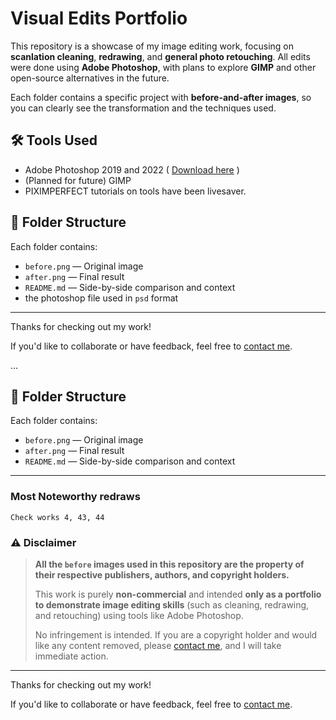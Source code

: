 # Visual Edits Portfolio

This repository is a showcase of my image editing work, focusing on **scanlation cleaning**, **redrawing**, and **general photo retouching**. All edits were done using **Adobe Photoshop**, with plans to explore **GIMP** and other open-source alternatives in the future.

Each folder contains a specific project with **before-and-after images**, so you can clearly see the transformation and the techniques used.

## 🛠 Tools Used
- Adobe Photoshop 2019 and 2022 ( [Download here](https://docs.google.com/document/d/17PheyyF9dm7YYjaTZ9JAAY3hhdeIQ7sJ4sylTG9_6xI/edit?tab=t.0) )
- (Planned for future) GIMP
- PIXIMPERFECT tutorials on tools have been livesaver.


## 📂 Folder Structure
Each folder contains:
- `before.png` — Original image
- `after.png` — Final result
- `README.md` — Side-by-side comparison and context
- the photoshop file used in `psd` format

---

Thanks for checking out my work! 

If you'd like to collaborate or have feedback, feel free to [contact me](https://x.com/_JoydeepMallick).

...

## 📂 Folder Structure
Each folder contains:
- `before.png` — Original image
- `after.png` — Final result
- `README.md` — Side-by-side comparison and context

---

### Most Noteworthy redraws

    Check works 4, 43, 44

### ⚠️ Disclaimer

> **All the `before` images used in this repository are the property of their respective publishers, authors, and copyright holders.**  
>  
> This work is purely **non-commercial** and intended **only as a portfolio to demonstrate image editing skills** (such as cleaning, redrawing, and retouching) using tools like Adobe Photoshop.  
>  
> No infringement is intended. If you are a copyright holder and would like any content removed, please [contact me](https://x.com/_JoydeepMallick), and I will take immediate action.

---

Thanks for checking out my work! 

If you'd like to collaborate or have feedback, feel free to [contact me](https://x.com/_JoydeepMallick).

